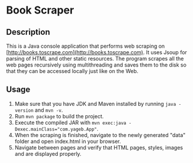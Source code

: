 # Book Scraper

## Description

This is a Java console application that performs web scraping on [http://books.toscrape.com](http://books.toscrape.com). It uses Jsoup for parsing of HTML and other static resources. The program scrapes all the web pages recursively using multithreading and saves them to the disk so that they can be accessed locally just like on the Web.

## Usage

1. Make sure that you have JDK and Maven installed by running `java -version` and `mvn -v`.
2. Run `mvn package` to build the project.
3. Execute the compiled JAR with `mvn exec:java -Dexec.mainClass="com.yageb.App"`.
4. When the scraping is finished, navigate to the newly generated "data" folder and open index.html in your browser.
5. Navigate between pages and verify that HTML pages, styles, images and are displayed properly.